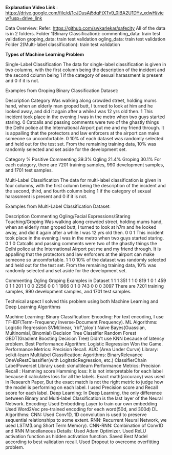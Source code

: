 **Explanation Video Link**   :   https://drive.google.com/file/d/1cJDusAj5dqFtXTv9_0iBA2U1DYv_xdwH/view?usp=drive_link



Data Overview: Refer: https://github.com/swkarlekar/safecity All of the data is in 2 folders.
Folder 1(Binary Classification):
    commenting_data:
      train
      test
      validation
    groping_data:
      train
      test
      validation
    ogling_data:
      train
      test
      validation
Folder 2(Multi-label classification):
  train
  test
  validation

**Types of Machine Learning Problem**

Single-Label Classification
The data for single-label classification is given in two columns, with the first column being the description of the incident and the second column being 1 if the category of sexual harassment is present and 0 if it is not.

Examples from Groping Binary Classification Dataset:

Description	Category
Was walking along crowded street, holding mums hand, when an elderly man groped butt, I turned to look at him and he looked away, and did it again after a while.I was 12 yrs old then.	1
This incident took place in the evening.I was in the metro when two guys started staring.	0
Catcalls and passing comments were two of the ghastly things the Delhi police at the International Airport put me and my friend through. It is appalling that the protectors and law enforcers at the airport can make someone so uncomfortable.	0
10% of each dataset was randomly selected and held out for the test set. From the remaining training data, 10% was randomly selected and set aside for the development set.

Category	% Positive
Commenting	39.3%
Ogling	21.4%
Groping	30.1%
For each category, there are 7201 training samples, 990 development samples, and 1701 test samples.

Multi-Label Classification
The data for multi-label classification is given in four columns, with the first column being the description of the incident and the second, third, and fourth column being 1 if the category of sexual harassment is present and 0 if it is not.

Examples from Multi-Label Classification Dataset:

Description	Commenting	Ogling/Facial Expressions/Staring	Touching/Groping
Was walking along crowded street, holding mums hand, when an elderly man groped butt, I turned to look at h7m and he looked away, and did it again after a while.I was 12 yrs old then.	0	0	1
This incident took place in the evening.I was in the metro when two guys started staring.	0	1	0
Catcalls and passing comments were two of the ghastly things the Delhi police at the International Airport put me and my friend through. It is appalling that the protectors and law enforcers at the airport can make someone so uncomfortable.	1	1	0
10% of the dataset was randomly selected and held out for the test set. From the remaining training data, 10% was randomly selected and set aside for the development set.

Commenting	Ogling	Groping	Examples in Dataset
1	1	1	351
1	1	0	819
1	0	1	459
0	1	1	201
1	0	0	2256
0	0	1	1966
0	1	0	743
0	0	0	3097
There are 7201 training samples, 990 development samples, and 1701 test samples.

Technical aspect
I solved this problem using both Machine Learning and Deep Learning Algorithms

Machine Learning:
Binary Classification:
Encoding: For text encoding, I use TF-IDF(Term-Frequency Inverse-Document Frequency).
ML Algorithms:
Logistic Regression
SVM(linear, 'rbf','ploy')
Naive Bayes(Guassian, Multinomial, Binomial)
Decision Tree Classifier
Random Forest
GBDT(Gradient Boosting Decision Tree)
Didn't use KNN because of latency problem.
Best Performance Algorithm: Logistic Regression Won the Game.
Performance Metrics:
Precision
Recall.
AUC (Area Under Curve)
Library: scikit-learn
Multilabel Classification:
Agorithms:
BinaryRelevance
OneVsRestClassifier(with LogitsticRegression, etc.)
ClassifierChain
LabelPowerset
Library used:
skmultilearn
Performance Metrics:
Precision
Recall :
Hamming score
Hamming loss: It is not interpretable for each label because it calculates loss for all the labels.
Exact math(accuracy) was used in Research Paper, But the exact match is not the right metric to judge how the model is performing on each label.
I used Precision score and Recall score for each label.
Deep Learning:
In Deep Learning, the only difference between Binary and Multi-label Classification is the last layer of the Neural Network.
Encoding:
Used Embedding Layer to train our own embedding
Used Word2Vec pre-trained encoding for each word(50d, and 300d)
DL Algorithms:
CNN: Used Conv1D, 1D convolution is used to preserve sequential relationships to some extent.
RNN: Recurrent Neural Network, we used LSTM(Long Short Term Memory).
CNN-RNN: Combination of Conv1D and RNN
Miscellaneous Details:
Used Adam Optimizer.
Used ReLU activation function as hidden activation function.
Saved Best Model according to best validation recall.
Used Dropout to overcome overfitting problem.

